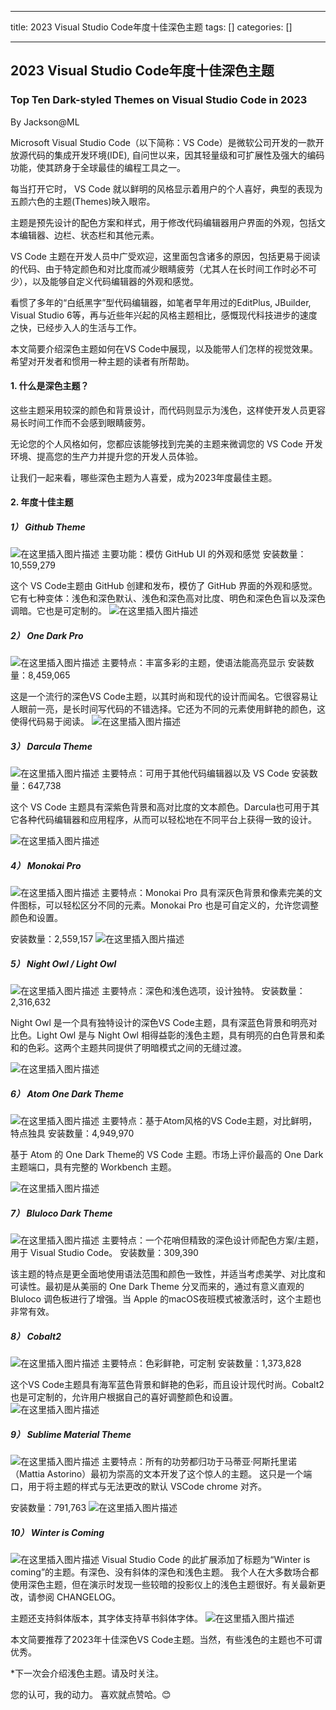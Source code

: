 
--- 
title:  2023 Visual Studio Code年度十佳深色主题 
tags: []
categories: [] 

---
## 2023 Visual Studio Code年度十佳深色主题

### Top Ten Dark-styled Themes on Visual Studio Code in 2023

By Jackson@ML

>  
 Microsoft Visual Studio Code（以下简称：VS Code）是微软公司开发的一款开放源代码的集成开发环境(IDE), 自问世以来，因其轻量级和可扩展性及强大的编码功能，使其跻身于全球最佳的编程工具之一。 


每当打开它时， VS Code 就以鲜明的风格显示着用户的个人喜好，典型的表现为五颜六色的主题(Themes)映入眼帘。

>  
 主题是预先设计的配色方案和样式，用于修改代码编辑器用户界面的外观，包括文本编辑器、边栏、状态栏和其他元素。 


VS Code 主题在开发人员中广受欢迎，这里面包含诸多的原因，包括更易于阅读的代码、由于特定颜色和对比度而减少眼睛疲劳（尤其人在长时间工作时必不可少），以及能够自定义代码编辑器的外观和感觉。

看惯了多年的“白纸黑字”型代码编辑器，如笔者早年用过的EditPlus, JBuilder, Visual Studio 6等，再与近些年兴起的风格主题相比，感慨现代科技进步的速度之快，已经步入人的生活与工作。

本文简要介绍深色主题如何在VS Code中展现，以及能带人们怎样的视觉效果。希望对开发者和惯用一种主题的读者有所帮助。

#### 1. 什么是深色主题？

这些主题采用较深的颜色和背景设计，而代码则显示为浅色，这样使开发人员更容易长时间工作而不会感到眼睛疲劳。

无论您的个人风格如何，您都应该能够找到完美的主题来微调您的 VS Code 开发环境、提高您的生产力并提升您的开发人员体验。

让我们一起来看，哪些深色主题为人喜爱，成为2023年度最佳主题。

#### 2. 年度十佳主题

##### 1） Github Theme

<img src="https://img-blog.csdnimg.cn/direct/7594af4c5bf841f3b9bde0b188997611.png" alt="在这里插入图片描述"> 主要功能：模仿 GitHub UI 的外观和感觉 安装数量： 10,559,279

这个 VS Code主题由 GitHub 创建和发布，模仿了 GitHub 界面的外观和感觉。它有七种变体：浅色和深色默认、浅色和深色高对比度、明色和深色色盲以及深色调暗。它也是可定制的。 <img src="https://img-blog.csdnimg.cn/direct/18dd92e241c54fc7abb2f19cdf6b2485.png" alt="在这里插入图片描述">

##### 2） One Dark Pro

<img src="https://img-blog.csdnimg.cn/direct/a624e02dfb1244cab28fa22056dce88b.png" alt="在这里插入图片描述"> 主要特点：丰富多彩的主题，使语法能高亮显示 安装数量：8,459,065

这是一个流行的深色VS Code主题，以其时尚和现代的设计而闻名。它很容易让人眼前一亮，是长时间写代码的不错选择。它还为不同的元素使用鲜艳的颜色，这使得代码易于阅读。 <img src="https://img-blog.csdnimg.cn/direct/151c39a1cf094047941c1d81a86d7196.png" alt="在这里插入图片描述">

##### 3） Darcula Theme

<img src="https://img-blog.csdnimg.cn/direct/e536359c846e44cf9fe2523ddb99e53f.png" alt="在这里插入图片描述"> 主要特点：可用于其他代码编辑器以及 VS Code 安装数量：647,738

这个 VS Code 主题具有深紫色背景和高对比度的文本颜色。Darcula也可用于其它各种代码编辑器和应用程序，从而可以轻松地在不同平台上获得一致的设计。

<img src="https://img-blog.csdnimg.cn/direct/6bac8c017f4c41b990ff133e1827b5a4.png" alt="在这里插入图片描述">

##### 4） Monokai Pro

<img src="https://img-blog.csdnimg.cn/direct/908d49eef8e14474bc17f03ebbd7dc4f.png" alt="在这里插入图片描述"> 主要特点：Monokai Pro 具有深灰色背景和像素完美的文件图标，可以轻松区分不同的元素。Monokai Pro 也是可自定义的，允许您调整颜色和设置。

安装数量：2,559,157 <img src="https://img-blog.csdnimg.cn/direct/c4087aa3aaed4d43a50fc9a77e7ac32f.png" alt="在这里插入图片描述">

##### 5） Night Owl / Light Owl

<img src="https://img-blog.csdnimg.cn/direct/c9bae35b7dac4237a22872017411519d.png" alt="在这里插入图片描述"> 主要特点：深色和浅色选项，设计独特。 安装数量：2,316,632

Night Owl 是一个具有独特设计的深色VS Code主题，具有深蓝色背景和明亮对比色。Light Owl 是与 Night Owl 相得益彰的浅色主题，具有明亮的白色背景和柔和的色彩。这两个主题共同提供了明暗模式之间的无缝过渡。

<img src="https://img-blog.csdnimg.cn/direct/a35314c28a1b4c3296bc919b917d6f6d.png" alt="在这里插入图片描述">

##### 6） Atom One Dark Theme

<img src="https://img-blog.csdnimg.cn/direct/866af66818794cec823ed46e2cf1f0ae.png" alt="在这里插入图片描述"> 主要特点：基于Atom风格的VS Code主题，对比鲜明，特点独具 安装数量：4,949,970

基于 Atom 的 One Dark Theme的 VS Code 主题。市场上评价最高的 One Dark 主题端口，具有完整的 Workbench 主题。

<img src="https://img-blog.csdnimg.cn/direct/c8f95cb910f943f1ab4889136e11fceb.png" alt="在这里插入图片描述">

##### 7） Bluloco Dark Theme

<img src="https://img-blog.csdnimg.cn/direct/a5fdb85ed9e24d88903ca8522bfbe3cb.png" alt="在这里插入图片描述"> 主要特点：一个花哨但精致的深色设计师配色方案/主题，用于 Visual Studio Code。 安装数量：309,390

该主题的特点是更全面地使用语法范围和颜色一致性，并适当考虑美学、对比度和可读性。最初是从美丽的 One Dark Theme 分叉而来的，通过有意义直观的 Bluloco 调色板进行了增强。当 Apple 的macOS夜班模式被激活时，这个主题也非常有效。

##### 8） Cobalt2

<img src="https://img-blog.csdnimg.cn/direct/58e4df02bd5640729224af65d0221626.png" alt="在这里插入图片描述"> 主要特点：色彩鲜艳，可定制 安装数量：1,373,828

这个VS Code主题具有海军蓝色背景和鲜艳的色彩，而且设计现代时尚。Cobalt2 也是可定制的，允许用户根据自己的喜好调整颜色和设置。 <img src="https://img-blog.csdnimg.cn/direct/5118017a9ef549538394fd30c85560e6.png" alt="在这里插入图片描述">

##### 9） Sublime Material Theme

<img src="https://img-blog.csdnimg.cn/direct/04c83c69705646f8bf1c90dca974eefd.png" alt="在这里插入图片描述"> 主要特点：所有的功劳都归功于马蒂亚·阿斯托里诺（Mattia Astorino）最初为崇高的文本开发了这个惊人的主题。 这只是一个端口，用于将主题的样式与无法更改的默认 VSCode chrome 对齐。

安装数量：791,763 <img src="https://img-blog.csdnimg.cn/direct/f8213482634340aea382fa59750f66cd.png" alt="在这里插入图片描述">

##### 10） Winter is Coming

<img src="https://img-blog.csdnimg.cn/direct/c02fb1f777414d0cbd595fa85b051720.png" alt="在这里插入图片描述"> Visual Studio Code 的此扩展添加了标题为“Winter is coming”的主题。有深色、没有斜体的深色和浅色主题。 我个人在大多数场合都使用深色主题，但在演示时发现一些较暗的投影仪上的浅色主题很好。有关最新更改，请参阅 CHANGELOG。

主题还支持斜体版本，其字体支持草书斜体字体。 <img src="https://img-blog.csdnimg.cn/direct/07e69b89403547b18274b7614c339a78.png" alt="在这里插入图片描述">

本文简要推荐了2023年十佳深色VS Code主题。当然，有些浅色的主题也不可谓优秀。

*下一次会介绍浅色主题。请及时关注。

您的认可，我的动力。 喜欢就点赞哈。😊
